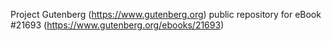 Project Gutenberg (https://www.gutenberg.org) public repository for eBook #21693 (https://www.gutenberg.org/ebooks/21693)
